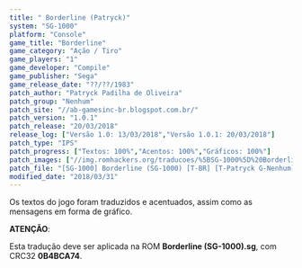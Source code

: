 ```yaml
---
title: " Borderline (Patryck)"
system: "SG-1000"
platform: "Console"
game_title: "Borderline"
game_category: "Ação / Tiro"
game_players: "1"
game_developer: "Compile"
game_publisher: "Sega"
game_release_date: "??/??/1983"
patch_author: "Patryck Padilha de Oliveira"
patch_group: "Nenhum"
patch_site: "//ab-gamesinc-br.blogspot.com.br/"
patch_version: "1.0.1"
patch_release: "20/03/2018"
release_log: ["Versão 1.0: 13/03/2018","Versão 1.0.1: 20/03/2018"]
patch_type: "IPS"
patch_progress: ["Textos: 100%","Acentos: 100%","Gráficos: 100%"]
patch_images: ["//img.romhackers.org/traducoes/%5BSG-1000%5D%20Borderline%20-%20Patryck%20-%201.png","//img.romhackers.org/traducoes/%5BSG-1000%5D%20Borderline%20-%20Patryck%20-%202.png","//img.romhackers.org/traducoes/%5BSG-1000%5D%20Borderline%20-%20Patryck%20-%203.png"]
patch_file: "[SG-1000] Borderline (SG-1000) [T-BR] [T-Patryck G-Nenhum] [V-1.0.1 P-100% A-2018].zip"
modified_date: "2018/03/31"
---
```

Os textos do jogo foram traduzidos e acentuados, assim como as mensagens em forma de gráfico.

<b>ATENÇÃO</b>:

Esta tradução deve ser aplicada na ROM <b>Borderline (SG-1000).sg</b>, com CRC32 <b>0B4BCA74</b>.
